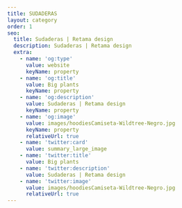 ```yaml
---
title: SUDADERAS
layout: category
order: 1
seo:
  title: Sudaderas | Retama design
  description: Sudaderas | Retama design
  extra:
    - name: 'og:type'
      value: website
      keyName: property
    - name: 'og:title'
      value: Big plants
      keyName: property
    - name: 'og:description'
      value: Sudaderas | Retama design
      keyName: property
    - name: 'og:image'
      value: images/hoodiesCamiseta-Wildtree-Negro.jpg
      keyName: property
      relativeUrl: true
    - name: 'twitter:card'
      value: summary_large_image
    - name: 'twitter:title'
      value: Big plants
    - name: 'twitter:description'
      value: Sudaderas | Retama design
    - name: 'twitter:image'
      value: images/hoodiesCamiseta-Wildtree-Negro.jpg
      relativeUrl: true
---
```


